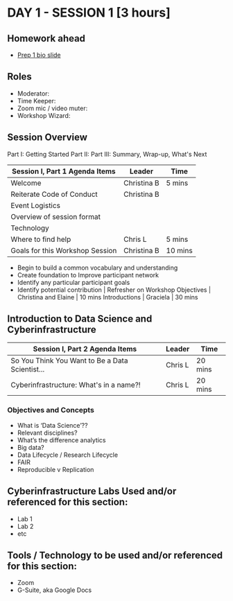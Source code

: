 

# DAY 1 - SESSION 1 [3 hours]


## Homework ahead
* [Prep 1 bio slide](https://rapid-research.github.io/nc_pr_virtual_workshop/homework/workshop_bios.html)

## Roles
* Moderator: 
* Time Keeper:
* Zoom mic / video muter:
* Workshop Wizard: 

## Session Overview
Part I: Getting Started
Part II: 
Part III: Summary, Wrap-up, What's Next

Session I, Part 1 Agenda Items | Leader | Time 
---------------------------------------- | --------------- | ------- 
Welcome | Christina B | 5 mins 
Reiterate Code of Conduct | Christina B | 
Event Logistics |   
Overview of session format |   
Technology |  
Where to find help | Chris L | 5 mins 
Goals for this Workshop Session | Christina B | 10 mins 
* Begin to build a common vocabulary and understanding
* Create foundation to Improve participant network
* Identify any particular participant goals
* Identify potential contribution | 
Refresher on Workshop Objectives | Christina and Elaine | 10 mins 
Introductions | Graciela | 30 mins 

## Introduction to Data Science and Cyberinfrastructure

Session I, Part 2 Agenda Items | Leader | Time 
---------------------------------------- | --------------- | ------- 
So You Think You Want to Be a Data Scientist... | Chris L | 20 mins 
Cyberinfrastructure: What's in a name?! | Chris L | 20 mins 

### Objectives and Concepts
* What is ‘Data Science’??
* Relevant disciplines?
* What’s the difference analytics
* Big data?
* Data Lifecycle / Research Lifecycle
* FAIR 
* Reproducible v Replication


## Cyberinfrastructure Labs Used and/or referenced for this section:
* Lab 1
* Lab 2
* etc

## Tools / Technology to be used and/or referenced for this section:
* Zoom
* G-Suite, aka Google Docs




